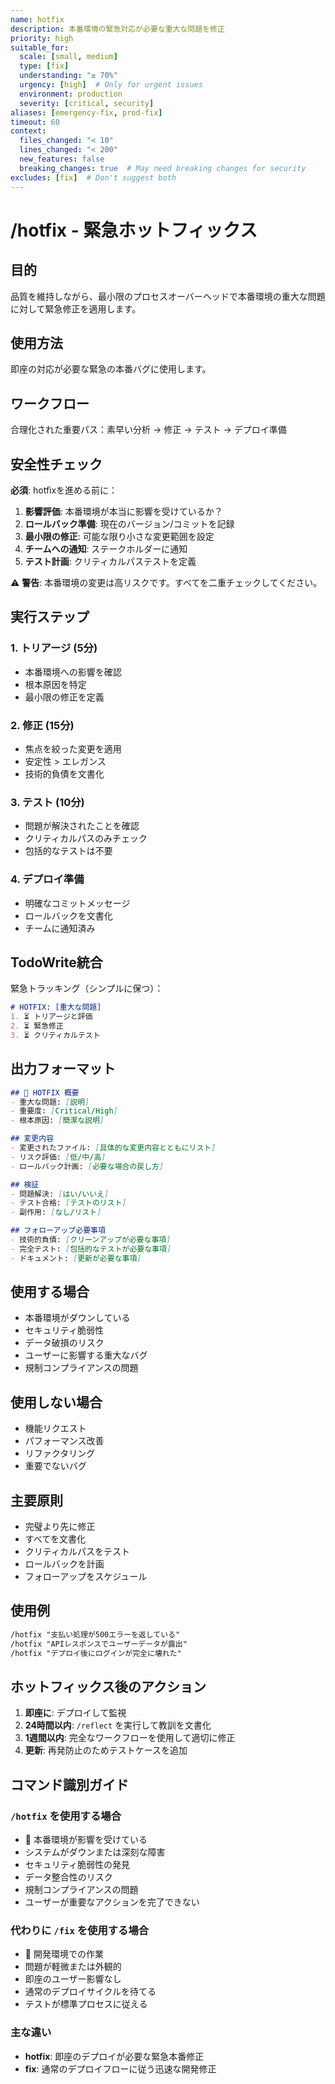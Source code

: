 ```yaml
---
name: hotfix
description: 本番環境の緊急対応が必要な重大な問題を修正
priority: high
suitable_for:
  scale: [small, medium]
  type: [fix]
  understanding: "≥ 70%"
  urgency: [high]  # Only for urgent issues
  environment: production
  severity: [critical, security]
aliases: [emergency-fix, prod-fix]
timeout: 60
context:
  files_changed: "< 10"
  lines_changed: "< 200"
  new_features: false
  breaking_changes: true  # May need breaking changes for security
excludes: [fix]  # Don't suggest both
---
```


# /hotfix - 緊急ホットフィックス

## 目的

品質を維持しながら、最小限のプロセスオーバーヘッドで本番環境の重大な問題に対して緊急修正を適用します。

## 使用方法

即座の対応が必要な緊急の本番バグに使用します。

## ワークフロー

合理化された重要パス：素早い分析 → 修正 → テスト → デプロイ準備

## 安全性チェック

**必須**: hotfixを進める前に：

1. **影響評価**: 本番環境が本当に影響を受けているか？
2. **ロールバック準備**: 現在のバージョン/コミットを記録
3. **最小限の修正**: 可能な限り小さな変更範囲を設定
4. **チームへの通知**: ステークホルダーに通知
5. **テスト計画**: クリティカルパステストを定義

⚠️ **警告**: 本番環境の変更は高リスクです。すべてを二重チェックしてください。

## 実行ステップ

### 1. トリアージ (5分)

- 本番環境への影響を確認
- 根本原因を特定
- 最小限の修正を定義

### 2. 修正 (15分)

- 焦点を絞った変更を適用
- 安定性 > エレガンス
- 技術的負債を文書化

### 3. テスト (10分)

- 問題が解決されたことを確認
- クリティカルパスのみチェック
- 包括的なテストは不要

### 4. デプロイ準備

- 明確なコミットメッセージ
- ロールバックを文書化
- チームに通知済み

## TodoWrite統合

緊急トラッキング（シンプルに保つ）：

```markdown
# HOTFIX: [重大な問題]
1. ⏳ トリアージと評価
2. ⏳ 緊急修正
3. ⏳ クリティカルテスト
```

## 出力フォーマット

```markdown
## 🚨 HOTFIX 概要
- 重大な問題: [説明]
- 重要度: [Critical/High]
- 根本原因: [簡潔な説明]

## 変更内容
- 変更されたファイル: [具体的な変更内容とともにリスト]
- リスク評価: [低/中/高]
- ロールバック計画: [必要な場合の戻し方]

## 検証
- 問題解決: [はい/いいえ]
- テスト合格: [テストのリスト]
- 副作用: [なし/リスト]

## フォローアップ必要事項
- 技術的負債: [クリーンアップが必要な事項]
- 完全テスト: [包括的なテストが必要な事項]
- ドキュメント: [更新が必要な事項]
```

## 使用する場合

- 本番環境がダウンしている
- セキュリティ脆弱性
- データ破損のリスク
- ユーザーに影響する重大なバグ
- 規制コンプライアンスの問題

## 使用しない場合

- 機能リクエスト
- パフォーマンス改善
- リファクタリング
- 重要でないバグ

## 主要原則

- 完璧より先に修正
- すべてを文書化
- クリティカルパスをテスト
- ロールバックを計画
- フォローアップをスケジュール

## 使用例

```markdown
/hotfix "支払い処理が500エラーを返している"
/hotfix "APIレスポンスでユーザーデータが露出"
/hotfix "デプロイ後にログインが完全に壊れた"
```

## ホットフィックス後のアクション

1. **即座に**: デプロイして監視
2. **24時間以内**: `/reflect` を実行して教訓を文書化
3. **1週間以内**: 完全なワークフローを使用して適切に修正
4. **更新**: 再発防止のためテストケースを追加

## コマンド識別ガイド

### `/hotfix` を使用する場合

- 🚨 本番環境が影響を受けている
- システムがダウンまたは深刻な障害
- セキュリティ脆弱性の発見
- データ整合性のリスク
- 規制コンプライアンスの問題
- ユーザーが重要なアクションを完了できない

### 代わりに `/fix` を使用する場合

- 🔧 開発環境での作業
- 問題が軽微または外観的
- 即座のユーザー影響なし
- 通常のデプロイサイクルを待てる
- テストが標準プロセスに従える

### 主な違い

- **hotfix**: 即座のデプロイが必要な緊急本番修正
- **fix**: 通常のデプロイフローに従う迅速な開発修正
